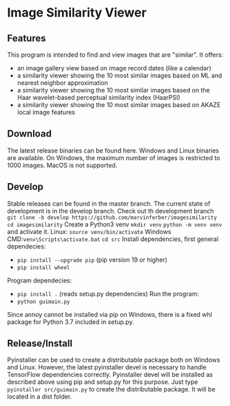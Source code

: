 # Image Similarity Viewer

## Features 

This program is intended to find and view images that are "similar".
It offers:
* an image gallery view based on image record dates (like a calendar)
* a similarity viewer showing the 10 most similar images based on ML and nearest neighbor approximation
* a similarity viewer showing the 10 most similar images based on the Haar wavelet-based perceptual similarity index (HaarPSI)
* a similarity viewer showing the 10 most similar images based on AKAZE local image features

## Download

The latest release binaries can be found here. Windows and Linux binaries are available. On Windows, the maximum number of images is restricted to 1000 images. MacOS is not supported. 

## Develop

Stable releases can be found in the master branch. The current state of development is in the develop branch. 
Check out th development branch `git clone -b develop https://github.com/marvinferber/imagesimilarity` 
`cd imagesimilarity`
Create a Python3 venv `mkdir venv` `python -m venv venv` and activate it. Linux: `source venv/bin/activate` Windows CMD:`venv\Scripts\activate.bat`
`cd src`
Install dependencies, first general dependecies:
* `pip install --upgrade pip` (pip version 19 or higher)
* `pip install wheel`

Program dependecies:
* `pip install .` (reads setup.py dependencies)
Run the program:
* `python guimain.py`

Since annoy cannot be installed via pip on Windows, there is a fixed whl package for Python 3.7 included in setup.py.

## Release/Install

Pyinstaller can be used to create a distributable package both on Windows and Linux. However, the latest pyinstaller devel is necessary to handle TensorFlow dependencies correctly. Pyinstaller devel will be installed as described above using pip and setup.py for this purpose. Just type `pyinstaller src/guimain.py` to create the distributable package. It will be located in a dist folder.
